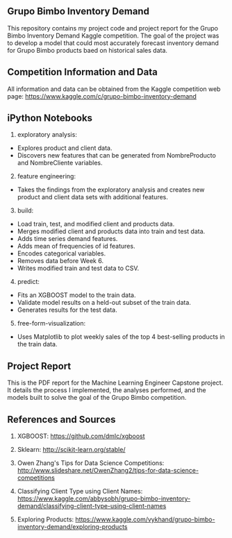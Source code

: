 Grupo Bimbo Inventory Demand
----------------------------

This repository contains my project code and project report for the Grupo Bimbo Inventory Demand Kaggle competition. The goal of the project was to develop a model that could most accurately forecast inventory demand for Grupo Bimbo products baed on historical sales data.

Competition Information and Data
--------------------------------
All information and data can be obtained from the Kaggle competition web page: https://www.kaggle.com/c/grupo-bimbo-inventory-demand

iPython Notebooks
-----------------
1. exploratory analysis: 
- Explores product and client data.
- Discovers new features that can be generated from NombreProducto and NombreCliente variables.

2. feature engineering:
- Takes the findings from the exploratory analysis and creates new product and client data sets with additional features.

3. build:
- Load train, test, and modified client and products data.
- Merges modified client and products data into train and test data.
- Adds time series demand features.
- Adds mean of frequencies of id features.
- Encodes categorical variables.
- Removes data before Week 6.
- Writes modified train and test data to CSV.

4. predict: 
- Fits an XGBOOST model to the train data.
- Validate model results on a held-out subset of the train data.
- Generates results for the test data.

5. free-form-visualization:
- Uses Matplotlib to plot weekly sales of the top 4 best-selling products in the train data. 

Project Report
--------------

This is the PDF report for the Machine Learning Engineer Capstone project. It details the process I implemented, the analyses performed, and the models built to solve the goal of the Grupo Bimbo competition.

References and Sources
-----------------------
1. XGBOOST: https://github.com/dmlc/xgboost

2. Sklearn: http://scikit-learn.org/stable/

3. Owen Zhang's Tips for Data Science Competitions: http://www.slideshare.net/OwenZhang2/tips-for-data-science-competitions

4. Classifying Client Type using Client Names: https://www.kaggle.com/abbysobh/grupo-bimbo-inventory-demand/classifying-client-type-using-client-names

5. Exploring Products: https://www.kaggle.com/vykhand/grupo-bimbo-inventory-demand/exploring-products


